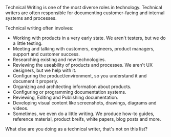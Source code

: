 Technical Writing is one of the most diverse roles in technology. Technical writers are often responsible for documenting customer-facing and internal systems and processes. 

Technical writing often involves:

* Working with products in a very early state. We aren't testers, but we do a little testing.
* Meeting and talking with customers, engineers, product managers, support and customer success.
* Researching existing and new technologies.
* Reviewing the useability of products and processes. We aren't UX designers, but we help with it.
* Configuring the product/environment, so you understand it and document it properly.
* Organizing and architecting information about products.
* Configuring or programming documentation systems.
* Reviewing, Editing and Publishing documentation.
* Developing visual content like screenshots, drawings, diagrams and videos.
* Sometimes, we even do a little writing. We produce how-to guides, reference material, product breifs, white papers, blog posts and more.

What else are you doing as a technical writer, that's not on this list?
